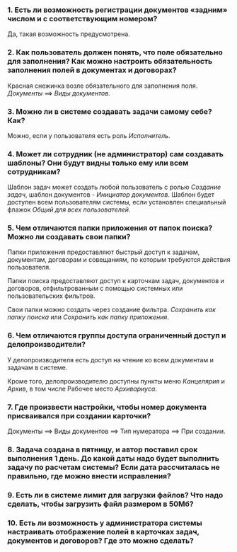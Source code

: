 ### 1. Есть ли возможность регистрации документов «задним» числом и с соответствующим номером?
Да, такая возможность предусмотрена.

### 2. Как пользователь должен понять, что поле обязательно для заполнения? Как можно настроить обязательность заполнения полей в документах и договорах?

Красная снежинка возле обязательного для заполнения поля. _Документы_ ==> _Виды документов_.

### 3. Можно ли в системе создавать задачи самому себе? Как?

Можно, если у пользователя есть роль _Исполнитель_.

### 4. Может ли сотрудник (не администратор) сам создавать шаблоны? Они будут видны только ему или всем сотрудникам?

Шаблон задач может создать любой пользователь с ролью _Создание задач_, шаблон документов - _Инициатор документов_. Шаблон будет доступен всем пользователям системы, если установлен специальный флажок _Общий для всех пользователей_.

### 5. Чем отличаются папки приложения от папок поиска? Можно ли создавать свои папки?

Папки приложения предоставляют быстрый доступ к задачам, документам, договорам и совещаниям, по которым требуются действия пользователя.

Папки поиска предоставляют доступ к карточкам задач, документов и договоров, отфильтрованным с помощью системных или пользовательских фильтров.

Свои папки можно создать через создание фильтра. _Сохранить как папку поиска_ или _Сохранить как папку приложения_.

### 6. Чем отличаются группы доступа ограниченный доступ и делопроизводители?

У делопроизводителя есть доступ на чтение ко всем документам и задачам в системе.

Кроме того, делопроизводителю доступны пункты меню _Канцелярия_ и _Архив_, в том числе Рабочее место _Архивариуса_.

### 7. Где произвести настройки, чтобы номер документа присваивался при создании карточки?

Документы ==> Виды документов ==> Тип нумератора ==> При создании.

### 8. Задача создана в пятницу, и автор поставил срок выполнения 1 день. До какой даты надо будет выполнить задачу по расчетам системы? Если дата рассчиталась не правильно, где можно внести исправления?



### 9. Есть ли в системе лимит для загрузки файлов? Что надо сделать, чтобы загрузить файл размером в 50Мб?

### 10. Есть ли возможность у администратора системы настраивать отображение полей в карточках задач, документов и договоров? Где это можно сделать?